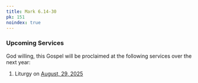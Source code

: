 ```yaml
---
title: Mark 6.14-30
pk: 151
noindex: true
---
```


### Upcoming Services

God willing, this Gospel will be proclaimed at the following services over the next year:


1. Liturgy on [August, 29, 2025](https://orthocal.info/readings/gregorian/2025/08/29/)
